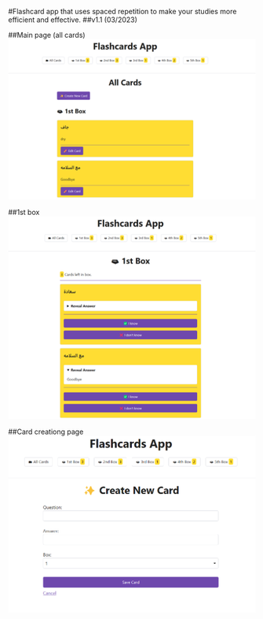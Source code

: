 #Flashcard app that uses spaced repetition to make your studies more efficient and effective.
##v1.1 (03/2023)

##Main page (all cards)
![Main page](images/2.png)

##1st box
![1st box](images/1.png)

##Card creationg page
![Card creationg page](images/3.png)
